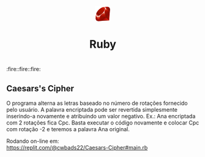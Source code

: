 <div align="center"> 
 <img src="https://github.com/devicons/devicon/blob/master/icons/ruby/ruby-original.svg" title="Ruby" alt="Ruby" width="40" height="40"/>
 <h1>Ruby<h1>
</div>
:fire::fire::fire:
<h2>Caesars's Cipher</h2>
<p>
O programa alterna as letras baseado no número de rotações
fornecido pelo usuário.
A palavra encriptada pode ser revertida simplesmente inserindo-a
novamente e atribuindo um valor negativo. Ex.: Ana encriptada com 2
rotações fica Cpc. Basta executar o código novamente e colocar
Cpc com rotação -2 e teremos a palavra Ana original.
</p>

Rodando on-line em: <br>
https://replit.com/@cwbads22/Caesars-Cipher#main.rb
